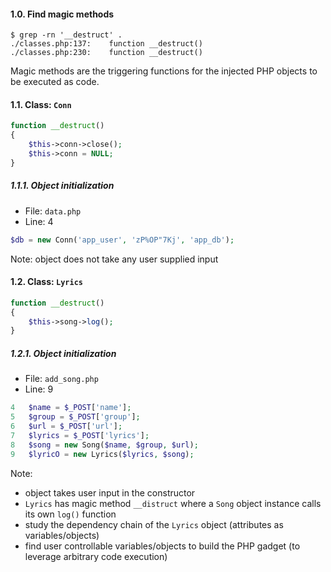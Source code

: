 #### 1.0. Find magic methods
```
$ grep -rn '__destruct' .
./classes.php:137:    function __destruct()
./classes.php:230:    function __destruct()
```
Magic methods are the triggering functions for the injected PHP objects to be executed as code.

#### 1.1. Class: `Conn`
```php
function __destruct()
{
	$this->conn->close();
	$this->conn = NULL;
}
```
##### 1.1.1. Object initialization
- File: `data.php`
- Line: 4
```php
$db = new Conn('app_user', 'zP%OP"7Kj', 'app_db');
```
Note: object does not take any user supplied input

#### 1.2. Class: `Lyrics`
```php
function __destruct() 
{
	$this->song->log();
}
```

##### 1.2.1. Object initialization
- File: `add_song.php`
- Line: 9
```php
4	$name = $_POST['name'];
5	$group = $_POST['group'];
6	$url = $_POST['url'];
7	$lyrics = $_POST['lyrics'];
8	$song = new Song($name, $group, $url);
9	$lyricO = new Lyrics($lyrics, $song);
```
Note: 
- object takes user input in the constructor
- `Lyrics` has magic method `__distruct` where a `Song` object instance calls its own `log()` function
- study the dependency chain of the `Lyrics` object (attributes as variables/objects)
- find user controllable variables/objects to build the PHP gadget (to leverage arbitrary code execution)

